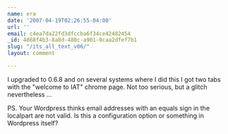 ```yaml
---
name: era
date: '2007-04-19T02:26:55-04:00'
url: ''
email: c4ea7da22fd3dfccba6f34ce42482454
_id: 4868f4b3-8a8d-480c-a901-0caa2dfef7b1
slug: "/its_all_text_v06/"
layout: comment

---
```


I upgraded to 0.6.8 and on several systems where I did this I got two tabs with the "welcome to IAT" chrome page.  Not too serious, but a glitch nevertheless ...

PS. Your Wordpress thinks email addresses with an equals sign in the localpart are not valid.  Is this a configuration option or something in Wordpress itself?
